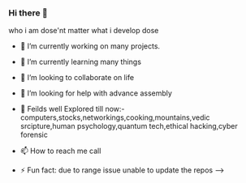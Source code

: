 ### Hi there 👋
who i am dose'nt matter what i develop dose

- 🔭 I’m currently working on many projects.
- 🌱 I’m currently learning many things 
- 👯 I’m looking to collaborate on life
- 🤔 I’m looking for help with advance assembly
- 💬 Feilds well Explored till now:-computers,stocks,networkings,cooking,mountains,vedic srcipture,human psychology,quantum tech,ethical hacking,cyber forensic
- 📫 How to reach me call

  
  
- ⚡ Fun fact: due to range issue unable to update the repos
-->
